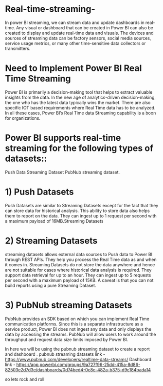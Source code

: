 # Real-time-streaming-
In power BI streaming, we can stream data and update dashboards in real-time. Any visual or dashboard that can be created in Power BI can also be created to display and update real-time data and visuals. The devices and sources of streaming data can be factory sensors, social media sources, service usage metrics, or many other time-sensitive data collectors or transmitters.
# Need to Implement Power BI Real Time Streaming
Power BI is primarily a decision-making tool that helps to extract valuable insights from the data. In the new age of analytics-driven decision-making, the one who has the latest data typically wins the market. There are also specific IOT based requirements where Real Time data has to be analyzed. In all these cases, Power BI’s Real Time data Streaming capability is a boon for organizations.
# Power BI supports real-time streaming for the following types of datasets::
Push Data
Streaming Dataset
PubNub streaming dataset.

# 1) Push Datasets
Push Datasets are similar to Streaming Datasets except for the fact that they can store data for historical analysis. This ability to store data also helps them to report on the data. They can ingest up to 1 request per second with a maximum payload of 16MB.Streaming Datasets

# 2) Streaming Datasets 
streaming datasets allows external data sources to Push data to Power BI through REST APIs. They help you process the Real Time data as and when it comes in. Streaming Datasets do not store the data anywhere and hence are not suitable for cases where historical data analysis is required. They support data retrieval for up to an hour. They can ingest up to 5 requests per second with a maximum payload of 15KB. A caveat is that you can not build reports using a pure Streaming Dataset. 

# 3) PubNub streaming Datasets
PubNub provides an SDK based on which you can implement Real Time communication platforms. Since this is a separate infrastructure as a service product, Power BI does not ingest any data and only displays the data by accessing the streams. PubNub will allow users to work around the throughput and request data size limits imposed by Power BI.

In here we will be using the pubnub streaming dataset to create a report and dashboard . 
pubnub streaming datasets link - https://www.pubnub.com/developers/realtime-data-streams/
Dashboard link -  https://app.powerbi.com/groups/9a727f96-25dd-415a-8d86-82503e2d7d3e/dashboards/0d74bed4-0c8c-482a-b375-d9c184bada14

so lets rock and roll 
